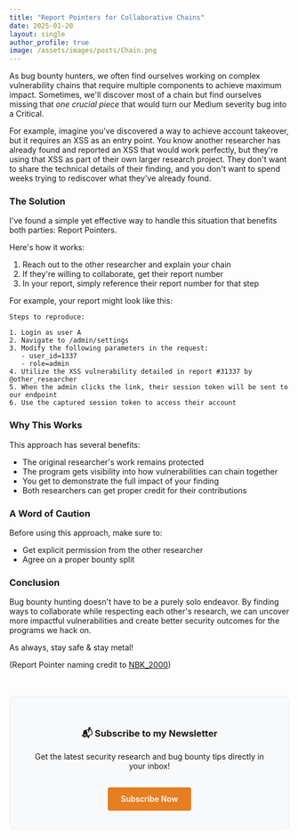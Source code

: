 ```yaml
---
title: "Report Pointers for Collaborative Chains"
date: 2025-01-20
layout: single
author_profile: true
image: /assets/images/posts/Chain.png
---
```




As bug bounty hunters, we often find ourselves working on complex vulnerability chains that require multiple components to achieve maximum impact. Sometimes, we'll discover most of a chain but find ourselves missing that _one crucial piece_ that would turn our Medium severity bug into a Critical. 

For example, imagine you've discovered a way to achieve account takeover, but it requires an XSS as an entry point. You know another researcher has already found and reported an XSS that would work perfectly, but they're using that XSS as part of their own larger research project. They don't want to share the technical details of their finding, and you don't want to spend weeks trying to rediscover what they've already found.

### The Solution

I've found a simple yet effective way to handle this situation that benefits both parties: Report Pointers.

Here's how it works:

1. Reach out to the other researcher and explain your chain
2. If they're willing to collaborate, get their report number
3. In your report, simply reference their report number for that step

For example, your report might look like this:

```
Steps to reproduce:

1. Login as user A
2. Navigate to /admin/settings 
3. Modify the following parameters in the request:
   - user_id=1337
   - role=admin
4. Utilize the XSS vulnerability detailed in report #31337 by @other_researcher
5. When the admin clicks the link, their session token will be sent to our endpoint
6. Use the captured session token to access their account
```
### Why This Works

This approach has several benefits:

- The original researcher's work remains protected
- The program gets visibility into how vulnerabilities can chain together
- You get to demonstrate the full impact of your finding
- Both researchers can get proper credit for their contributions

### A Word of Caution

Before using this approach, make sure to:
- Get explicit permission from the other researcher
- Agree on a proper bounty split

### Conclusion

Bug bounty hunting doesn't have to be a purely solo endeavor. By finding ways to collaborate while respecting each other's research, we can uncover more impactful vulnerabilities and create better security outcomes for the programs we hack on.

As always, stay safe & stay metal!

(Report Pointer naming credit to [NBK_2000](https://twitter.com/NBK_2000))


<div class="newsletter-signup">
  <h3>📬 Subscribe to my Newsletter</h3>
  <p>Get the latest security research and bug bounty tips directly in your inbox!</p>
  <a href="https://archangel.beehiiv.com/" class="newsletter-button">
    Subscribe Now
  </a>
</div>

<style>
  .newsletter-signup {
    margin: 3rem 0;
    padding: 2rem;
    background: #f8f9fa;
    border-radius: 8px;
    text-align: center;
    border: 1px solid #e9ecef;
  }

  .newsletter-button {
    display: inline-block;
    padding: 0.8rem 1.5rem;
    background-color: #e67e22;
    color: white;
    text-decoration: none;
    border-radius: 4px;
    font-weight: 600;
    margin-top: 1rem;
    transition: background-color 0.2s ease;
  }

  .newsletter-button:hover {
    background-color: #d35400;
    color: white;
  }
</style>